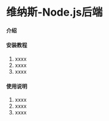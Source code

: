 # 维纳斯-Node.js后端

#### 介绍



#### 安装教程

1. xxxx
2. xxxx
3. xxxx

#### 使用说明

1. xxxx
2. xxxx
3. xxxx




